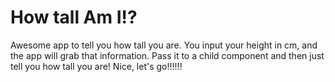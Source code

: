 # How tall Am I!?

Awesome app to tell you how tall you are. You input your height in cm, and the app will grab that information. Pass it to a child component and then just tell you how tall you are! Nice, let's go!!!!!!
